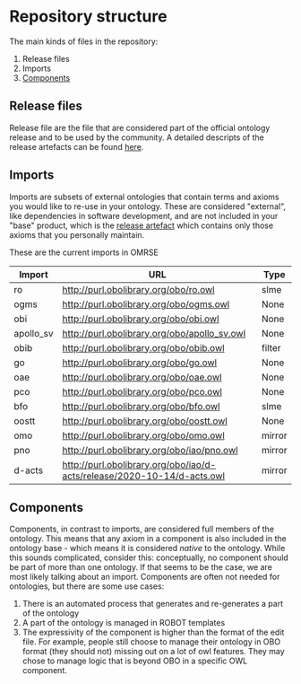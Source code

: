 # Repository structure

The main kinds of files in the repository:

1. Release files
2. Imports
3. [Components](#Components)

## Release files
Release file are the file that are considered part of the official ontology release and to be used by the community. A detailed descripts of the release artefacts can be found [here](https://github.com/INCATools/ontology-development-kit/blob/master/docs/ReleaseArtefacts.md).

## Imports
Imports are subsets of external ontologies that contain terms and axioms you would like to re-use in your ontology. These are considered "external", like dependencies in software development, and are not included in your "base" product, which is the [release artefact](https://github.com/INCATools/ontology-development-kit/blob/master/docs/ReleaseArtefacts.md) which contains only those axioms that you personally maintain.

These are the current imports in OMRSE

| Import | URL | Type |
| ------ | --- | ---- |
| ro | http://purl.obolibrary.org/obo/ro.owl | slme |
| ogms | http://purl.obolibrary.org/obo/ogms.owl | None |
| obi | http://purl.obolibrary.org/obo/obi.owl | None |
| apollo_sv | http://purl.obolibrary.org/obo/apollo_sv.owl | None |
| obib | http://purl.obolibrary.org/obo/obib.owl | filter |
| go | http://purl.obolibrary.org/obo/go.owl | None |
| oae | http://purl.obolibrary.org/obo/oae.owl | None |
| pco | http://purl.obolibrary.org/obo/pco.owl | None |
| bfo | http://purl.obolibrary.org/obo/bfo.owl | slme |
| oostt | http://purl.obolibrary.org/obo/oostt.owl | None |
| omo | http://purl.obolibrary.org/obo/omo.owl | mirror |
| pno | http://purl.obolibrary.org/obo/iao/pno.owl | mirror |
| d-acts | http://purl.obolibrary.org/obo/iao/d-acts/release/2020-10-14/d-acts.owl | mirror |

## Components
Components, in contrast to imports, are considered full members of the ontology. This means that any axiom in a component is also included in the ontology base - which means it is considered _native_ to the ontology. While this sounds complicated, consider this: conceptually, no component should be part of more than one ontology. If that seems to be the case, we are most likely talking about an import. Components are often not needed for ontologies, but there are some use cases:

1. There is an automated process that generates and re-generates a part of the ontology
2. A part of the ontology is managed in ROBOT templates
3. The expressivity of the component is higher than the format of the edit file. For example, people still choose to manage their ontology in OBO format (they should not) missing out on a lot of owl features. They may chose to manage logic that is beyond OBO in a specific OWL component.


